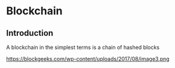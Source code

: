 # Blockchain

## Introduction
A blockchain in the simplest terms is a chain of hashed blocks

https://blockgeeks.com/wp-content/uploads/2017/08/image3.png
